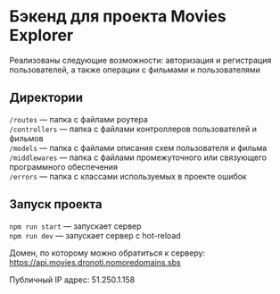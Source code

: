 # Бэкенд для проекта Movies Explorer

Реализованы следующие возможности: авторизация и регистрация пользователей, а также операции с фильмами и пользователями

## Директории

`/routes` — папка с файлами роутера  
`/controllers` — папка с файлами контроллеров пользователей и фильмов   
`/models` — папка с файлами описания схем пользователя и фильма
`/middlewares` — папка с файлами промежуточного или связующего программного обеспечения   
`/errors` — папка с классами используемых в проекте ошибок

## Запуск проекта

`npm run start` — запускает сервер   
`npm run dev` — запускает сервер с hot-reload

Домен, по которому можно обратиться к серверу: https://api.movies.dronoti.nomoredomains.sbs

Публичный IP адрес: 51.250.1.158
